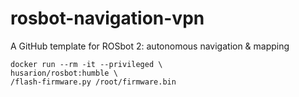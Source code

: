 # rosbot-navigation-vpn
A GitHub template for ROSbot 2: autonomous navigation &amp; mapping



```
docker run --rm -it --privileged \
husarion/rosbot:humble \
/flash-firmware.py /root/firmware.bin
```